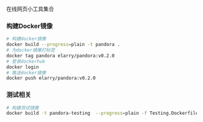 在线网页小工具集合

### 构建Docker镜像

```bash
# 构建docker镜像
docker build --progress=plain -t pandora .
# 为docker镜像打标签
docker tag pandora elarry/pandora:v0.2.0
# 登录dockerhub
docker login
# 推送docker镜像
docker push elarry/pandora:v0.2.0
```

### 测试相关

```bash
# 构建测试镜像
docker build -t pandora-testing  --progress=plain -f Testing.Dockerfile .
```
